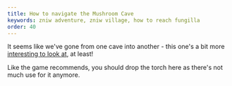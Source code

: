 ```yaml
---
title: How to navigate the Mushroom Cave
keywords: zniw adventure, zniw village, how to reach fungilla
order: 40
---
```


It seems like we've gone from one cave into another - this one's a bit more [interesting to look at](mushroom.md), at least!

Like the game recommends, you should drop the torch here as there's not much use for it anymore.